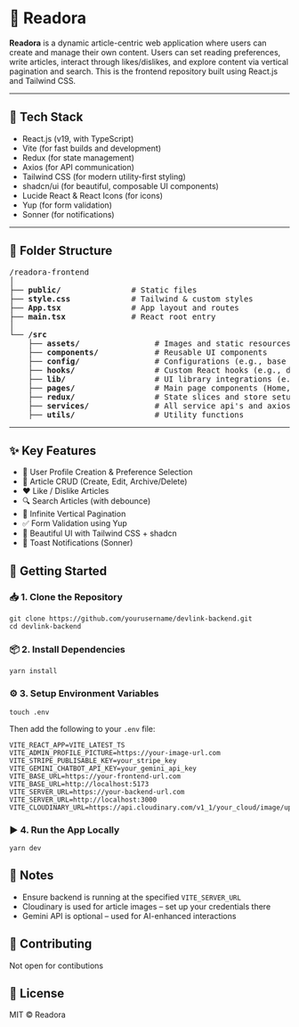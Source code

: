 <h1>📰 Readora </h1>

<p><strong>Readora</strong> is a dynamic article-centric web application where users can create and manage their own content. Users can set reading preferences, write articles, interact through likes/dislikes, and explore content via vertical pagination and search. This is the frontend repository built using React.js and Tailwind CSS.</p>

---

<h2>🔧 Tech Stack</h2>
<ul>
  <li>React.js (v19, with TypeScript)</li>
  <li>Vite (for fast builds and development)</li>
  <li>Redux (for state management)</li>
  <li>Axios (for API communication)</li>
  <li>Tailwind CSS (for modern utility-first styling)</li>
  <li>shadcn/ui (for beautiful, composable UI components)</li>
  <li>Lucide React & React Icons (for icons)</li>
  <li>Yup (for form validation)</li>
  <li>Sonner (for notifications)</li>  
</ul>

---

<h2>📁 Folder Structure</h2>

<pre>
/readora-frontend
│
├── <b>public/</b>               # Static files
├── <b>style.css</b>             # Tailwind & custom styles
├── <b>App.tsx</b>               # App layout and routes
├── <b>main.tsx</b>              # React root entry
│
└── <b>/src</b> 
    ├── <b>assets/</b>                # Images and static resources
    ├── <b>components/</b>            # Reusable UI components
    ├── <b>config/</b>                # Configurations (e.g., base URLs)
    ├── <b>hooks/</b>                 # Custom React hooks (e.g., debounce)
    ├── <b>lib/</b>                   # UI library integrations (e.g., shadcn)
    ├── <b>pages/</b>                 # Main page components (Home, Profile, Article etc.)
    ├── <b>redux/</b>                 # State slices and store setup
    ├── <b>services/</b>              # All service api's and axios api
    ├── <b>utils/</b>                 # Utility functions
</pre>

---

<h2>✨ Key Features</h2>
<ul>
  <li>👤 User Profile Creation & Preference Selection</li>
  <li>📝 Article CRUD (Create, Edit, Archive/Delete)</li>
  <li>❤️ Like / Dislike Articles</li>
  <li>🔍 Search Articles (with debounce)</li>
  <li>📜 Infinite Vertical Pagination</li>
  <li>✅ Form Validation using Yup</li>
  <li>🌈 Beautiful UI with Tailwind CSS + shadcn</li>
  <li>🔔 Toast Notifications (Sonner)</li>
</ul>

<h2>🚀 Getting Started</h2>

<h3>📥 1. Clone the Repository</h3>
<pre><code>git clone https://github.com/yourusername/devlink-backend.git
cd devlink-backend
</code></pre>

 

<h3>📦 2. Install Dependencies</h3>
<pre><code>yarn install
</code></pre>

<h3>⚙️ 3. Setup Environment Variables</h3>
<pre><code>touch .env
</code></pre>

<p>Then add the following to your <code>.env</code> file:</p>
<pre><code>VITE_REACT_APP=VITE_LATEST_TS
VITE_ADMIN_PROFILE_PICTURE=https://your-image-url.com
VITE_STRIPE_PUBLISABLE_KEY=your_stripe_key
VITE_GEMINI_CHATBOT_API_KEY=your_gemini_api_key
VITE_BASE_URL=https://your-frontend-url.com
VITE_BASE_URL=http://localhost:5173
VITE_SERVER_URL=https://your-backend-url.com
VITE_SERVER_URL=http://localhost:3000
VITE_CLOUDINARY_URL=https://api.cloudinary.com/v1_1/your_cloud/image/upload
</code></pre>

<h3>▶️ 4. Run the App Locally</h3>
<pre><code>yarn dev
</code></pre>

<h2>📌 Notes</h2>
<ul>
  <li>Ensure backend is running at the specified <code>VITE_SERVER_URL</code></li>
  <li>Cloudinary is used for article images – set up your credentials there</li>
  <li>Gemini API is optional – used for AI-enhanced interactions</li>
</ul>

<h2>📣 Contributing</h2>
<p>Not open for contibutions</p>

<h2>🪪 License</h2>
<p>MIT © Readora</p>
